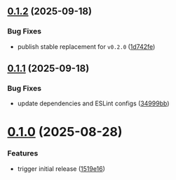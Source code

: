 ## [0.1.2](https://github.com/m14n/devkit/compare/v0.1.1...v0.1.2) (2025-09-18)


### Bug Fixes

* publish stable replacement for `v0.2.0` ([1d742fe](https://github.com/m14n/devkit/commit/1d742fe6c5b156045f27b8b3d50e92166d9e93b3))

## [0.1.1](https://github.com/m14n/devkit/compare/v0.1.0...v0.1.1) (2025-09-18)


### Bug Fixes

* update dependencies and ESLint configs ([34999bb](https://github.com/m14n/devkit/commit/34999bbad9adc813ab822b7535a847fee881ae13))

# [0.1.0](https://github.com/m14n/devkit/compare/v0.0.0...v0.1.0) (2025-08-28)


### Features

* trigger initial release ([1519e16](https://github.com/m14n/devkit/commit/1519e16e793757a4ffb0d3ae2e6fcd34c395c7ef))
